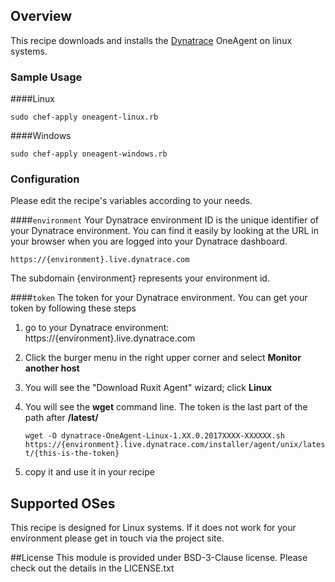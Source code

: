 ## Overview

This recipe downloads and installs the [Dynatrace](http://www.dynatrace.com/) OneAgent on linux systems.

### Sample Usage
####Linux
```
sudo chef-apply oneagent-linux.rb
```

####Windows
```
sudo chef-apply oneagent-windows.rb
```

### Configuration
Please edit the recipe's variables according to your needs.

####`environment`
Your Dynatrace environment ID is the unique identifier of your Dynatrace environment. You can find it easily by looking at the URL in your browser when you are logged into your Dynatrace dashboard.

<code>https://{environment}.live.dynatrace.com</code>

The subdomain {environment} represents your environment id.

####`token`
The token for your Dynatrace environment. You can get your token by following these steps

1. go to your Dynatrace environment: https://{environment}.live.dynatrace.com
2. Click the burger menu in the right upper corner and select **Monitor another host**
3. You will see the "Download Ruxit Agent" wizard; click **Linux**
4. You will see the **wget** command line. The token is the last part of the path after **/latest/**
    
    <code>wget -O dynatrace-OneAgent-Linux-1.XX.0.2017XXXX-XXXXXX.sh https://{environment}.live.dynatrace.com/installer/agent/unix/latest/{this-is-the-token}</code>
5. copy it and use it in your recipe

## Supported OSes
This recipe is designed for Linux systems. 
If it does not work for your environment please get in touch via the project site.

##License
This module is provided under BSD-3-Clause license. Please check out the details in the LICENSE.txt
